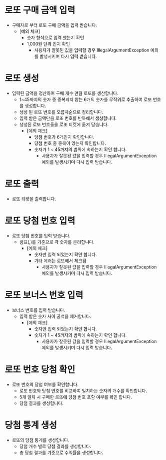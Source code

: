 # 로또 구매 금액 입력
- 구매자로 부터 로또 구매 금액을 입력 받습니다.
  - [예외 체크]
    - 숫자 형식으로 입력 했는지 확인
    - 1,000원 단위 인지 확인
      - 사용자가 잘못된 값을 입력할 경우 IllegalArgumentException 예외를 발생시키며 다시 입력 받습니다.

# 로또 생성
- 입력된 금액을 정산하여 구매 개수 만큼 로또를 생산합니다.
  - 1~45까지의 숫자 중 중복되지 않는 6개의 숫자를 무작위로 추출하여 로또 번호를 생성합니다.
  - 생성 된 로또 번호를 오름차순으로 정리합니다.
  - 입력 받은 금액만큼 로또 번호를 반복해서 생성합니다.
  - 생성된 로또 번호들을 로또 티켓에 옮겨 담습니다.
    - [예외 체크]
      - 당첨 번호가 6개인지 확인합니다.
      - 당첨 번호 중 중복이 있는지 확인합니다.
      - 숫자가 1 ~ 45까지의 범위에 속하는지 확인 합니다.
        - 사용자가 잘못된 값을 입력할 경우 IllegalArgumentException 예외를 발생시키며 다시 입력 받습니다.

# 로또 출력
-  로또 티켓을 출력합니다.

# 로또 당첨 번호 입력
- 로또 당첨 번호를 입력 받습니다.
  - 쉼표(,)를 기준으로 각 숫자를 분리합니다.
    - [예외 체크]
      - 숫자만 입력 되었는지 확인 합니다.
      - 기타 에러는 로또에서 체크됨
        - 사용자가 잘못된 값을 입력할 경우 IllegalArgumentException 예외를 발생시키며 다시 입력 받습니다.

# 로또 보너스 번호 입력    
- 보너스 번호를 입력 받습니다.
    - 입력 받은 숫자 사이 공백을 제거합니다.
      - [예외 체크]
        - 숫자만 입력 되었는지 확인 합니다.
        - 숫자가 1 ~ 45까지의 범위에 속하는지 확인 합니다.
            - 사용자가 잘못된 값을 입력할 경우 IllegalArgumentException 예외를 발생시키며 다시 입력 받습니다.


# 로또 번호 당첨 확인
- 로또 번호의 당첨 여부를 확인합니다.
  - 로또 번호와 당첨 번호를 비교하여 일치하는 숫자의 개수를 확인합니다.
  - 5개 일치 시 구매한 로또에 당첨 번호 포함 여부를 확인 합니다.
  - 당첨 결과를 생성합니다.

# 당첨 통계 생성
- 로또의 당첨 통계를 생성합니다.
  - 당첨 개수 별로 당첨 결과를 생성합니다.
  - 총 당첨 결과를 기준으로 수익률을 생성합니다.

